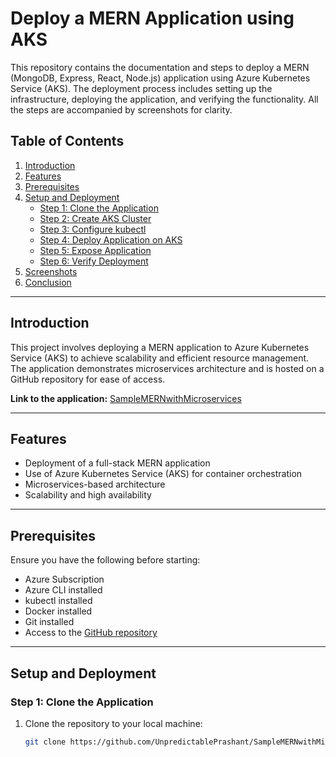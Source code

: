 # Deploy a MERN Application using AKS

This repository contains the documentation and steps to deploy a MERN (MongoDB, Express, React, Node.js) application using Azure Kubernetes Service (AKS). The deployment process includes setting up the infrastructure, deploying the application, and verifying the functionality. All the steps are accompanied by screenshots for clarity.

## Table of Contents

1. [Introduction](#introduction)  
2. [Features](#features)  
3. [Prerequisites](#prerequisites)  
4. [Setup and Deployment](#setup-and-deployment)  
   - [Step 1: Clone the Application](#step-1-clone-the-application)  
   - [Step 2: Create AKS Cluster](#step-2-create-aks-cluster)  
   - [Step 3: Configure kubectl](#step-3-configure-kubectl)  
   - [Step 4: Deploy Application on AKS](#step-4-deploy-application-on-aks)  
   - [Step 5: Expose Application](#step-5-expose-application)  
   - [Step 6: Verify Deployment](#step-6-verify-deployment)  
5. [Screenshots](#screenshots)  
6. [Conclusion](#conclusion)

---

## Introduction

This project involves deploying a MERN application to Azure Kubernetes Service (AKS) to achieve scalability and efficient resource management. The application demonstrates microservices architecture and is hosted on a GitHub repository for ease of access.  

**Link to the application:** [SampleMERNwithMicroservices](https://github.com/UnpredictablePrashant/SampleMERNwithMicroservices)

---

## Features

- Deployment of a full-stack MERN application  
- Use of Azure Kubernetes Service (AKS) for container orchestration  
- Microservices-based architecture  
- Scalability and high availability  

---

## Prerequisites

Ensure you have the following before starting:

- Azure Subscription  
- Azure CLI installed  
- kubectl installed  
- Docker installed  
- Git installed  
- Access to the [GitHub repository](https://github.com/UnpredictablePrashant/SampleMERNwithMicroservices)  

---

## Setup and Deployment

### Step 1: Clone the Application

1. Clone the repository to your local machine:  
   ```bash
   git clone https://github.com/UnpredictablePrashant/SampleMERNwithMicroservices.git
